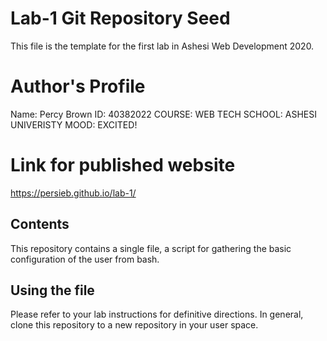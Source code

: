 # Lab-1 Git Repository Seed

This file is the template for the first lab in Ashesi Web Development 2020.

# Author's Profile
Name: Percy Brown
ID: 40382022
COURSE: WEB TECH
SCHOOL: ASHESI UNIVERISTY
MOOD: EXCITED!

# Link for published website
https://persieb.github.io/lab-1/

## Contents

This repository contains a single file, a script for gathering the basic configuration of the user from bash.

## Using the file

Please refer to your lab instructions for definitive directions. In general, clone this repository to a new repository in your user space.
